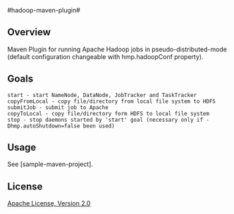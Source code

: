 #hadoop-maven-plugin#

Overview
---------------

Maven Plugin for running Apache Hadoop jobs in pseudo-distributed-mode (default configuration changeable with hmp.hadoopConf property).

Goals
---------------

    start - start NameNode, DataNode, JobTracker and TaskTracker
    copyFromLocal - copy file/directory from local file system to HDFS
    submitJob - submit job to Apache
    copyToLocal - copy file/directory form HDFS to local file system
    stop - stop daemons started by 'start' goal (necessary only if -Dhmp.autoShutdown=false been used)

Usage
---------------

See [sample-maven-project].

License
---------------

[Apache License, Version 2.0](http://www.apache.org/licenses/LICENSE-2.0)
